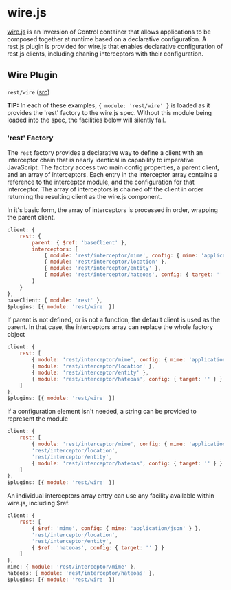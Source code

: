 # wire.js

[wire.js](https://github.com/cujojs/wire/) is an Inversion of Control container that allows applications to be composed together at runtime based on a declarative configuration. A rest.js plugin is provided for wire.js that enables declarative configuration of rest.js clients, including chaning interceptors with their configuration.


<a name="module-rest/wire"></a>
## Wire Plugin

`rest/wire` ([src](../wire.js))

**TIP:** In each of these examples, `{ module: 'rest/wire' }` is loaded as it provides the 'rest' factory to the wire.js spec.  Without this module being loaded into the spec, the facilities below will silently fail.


<a name="wire-rest-factory"></a>
### 'rest' Factory

The `rest` factory provides a declarative way to define a client with an interceptor chain that is nearly identical in capability to imperative JavaScript. The factory access two main config properties, a parent client, and an array of interceptors. Each entry in the interceptor array contains a reference to the interceptor module, and the configuration for that interceptor. The array of interceptors is chained off the client in order returning the resulting client as the wire.js component.

In it's basic form, the array of interceptors is processed in order, wrapping the parent client.

```javascript
client: {
    rest: {
        parent: { $ref: 'baseClient' },
        interceptors: [
            { module: 'rest/interceptor/mime', config: { mime: 'application/json' } },
            { module: 'rest/interceptor/location' },
            { module: 'rest/interceptor/entity' },
            { module: 'rest/interceptor/hateoas', config: { target: '' } }
        ]
    }
},
baseClient: { module: 'rest' },
$plugins: [{ module: 'rest/wire' }]
```

If parent is not defined, or is not a function, the default client is used as the parent. In that case, the interceptors array can replace the whole factory object

```javascript
client: {
    rest: [
        { module: 'rest/interceptor/mime', config: { mime: 'application/json' } },
        { module: 'rest/interceptor/location' },
        { module: 'rest/interceptor/entity' },
        { module: 'rest/interceptor/hateoas', config: { target: '' } }
    ]
},
$plugins: [{ module: 'rest/wire' }]
```

If a configuration element isn't needed, a string can be provided to represent the module

```javascript
client: {
    rest: [
        { module: 'rest/interceptor/mime', config: { mime: 'application/json' } },
        'rest/interceptor/location',
        'rest/interceptor/entity',
        { module: 'rest/interceptor/hateoas', config: { target: '' } }
    ]
},
$plugins: [{ module: 'rest/wire' }]
```

An individual interceptors array entry can use any facility available within wire.js, including $ref.

```javascript
client: {
    rest: [
        { $ref: 'mime', config: { mime: 'application/json' } },
        'rest/interceptor/location',
        'rest/interceptor/entity',
        { $ref: 'hateoas', config: { target: '' } }
    ]
},
mime: { module: 'rest/interceptor/mime' },
hateoas: { module: 'rest/interceptor/hateoas' },
$plugins: [{ module: 'rest/wire' }]
```

